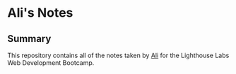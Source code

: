 # Ali's Notes

## Summary

This repository contains all of the notes taken by [Ali](https://github.com/alisatelier) for the Lighthouse Labs Web Development Bootcamp.
